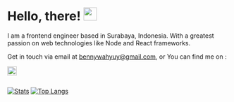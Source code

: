 # Hello, there! <img src="https://raw.githubusercontent.com/MartinHeinz/MartinHeinz/master/wave.gif" width="30px">

I am a frontend engineer based in Surabaya, Indonesia. With a greatest passion on web technologies like Node and React frameworks. 

Get in touch via email at bennywahyuy@gmail.com, or You can find me on : 

<a href="https://twitter.com/benn_yuw" target="_blank">
  <img align="left" alt="benn_yuw | Twitter" width="21px" src="https://raw.githubusercontent.com/anuraghazra/anuraghazra/master/assets/twitter.svg" />
</a>

<br />
<br />

[![Stats](https://github-readme-stats.vercel.app/api?username=bennyuwono&theme=tokyonight&show_icons=true&line_height=27)](https://github.com/bennyuwono/profile)
[![Top Langs](https://github-readme-stats.vercel.app/api/top-langs/?username=bennyuwono&layout=compact&hide=blade,css,less,html&theme=tokyonight)](https://github.com/bennyuwono/profile)
